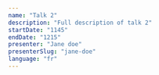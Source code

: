 ```yaml
---
name: "Talk 2"
description: "Full description of talk 2"
startDate: "1145"
endDate: "1215"
presenter: "Jane doe"
presenterSlug: "jane-doe"
language: "fr"
---
```

